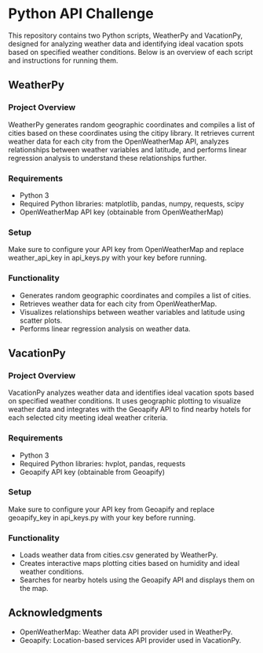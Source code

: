 # Python API Challenge
This repository contains two Python scripts, WeatherPy and VacationPy, designed for analyzing weather data and identifying ideal vacation spots based on specified weather conditions. Below is an overview of each script and instructions for running them.

## WeatherPy
### Project Overview
WeatherPy generates random geographic coordinates and compiles a list of cities based on these coordinates using the citipy library. It retrieves current weather data for each city from the OpenWeatherMap API, analyzes relationships between weather variables and latitude, and performs linear regression analysis to understand these relationships further.
### Requirements
- Python 3
- Required Python libraries: matplotlib, pandas, numpy, requests, scipy
- OpenWeatherMap API key (obtainable from OpenWeatherMap)

### Setup
Make sure to configure your API key from OpenWeatherMap and replace weather_api_key in api_keys.py with your key before running.

### Functionality
- Generates random geographic coordinates and compiles a list of cities.
- Retrieves weather data for each city from OpenWeatherMap.
- Visualizes relationships between weather variables and latitude using scatter plots.
- Performs linear regression analysis on weather data.

## VacationPy
### Project Overview
VacationPy analyzes weather data and identifies ideal vacation spots based on specified weather conditions. It uses geographic plotting to visualize weather data and integrates with the Geoapify API to find nearby hotels for each selected city meeting ideal weather criteria.

### Requirements
- Python 3
- Required Python libraries: hvplot, pandas, requests
- Geoapify API key (obtainable from Geoapify)

### Setup
Make sure to configure your API key from Geoapify and replace geoapify_key in api_keys.py with your key before running.

### Functionality
- Loads weather data from cities.csv generated by WeatherPy.
- Creates interactive maps plotting cities based on humidity and ideal weather conditions.
- Searches for nearby hotels using the Geoapify API and displays them on the map.

## Acknowledgments
- OpenWeatherMap: Weather data API provider used in WeatherPy.
- Geoapify: Location-based services API provider used in VacationPy.
